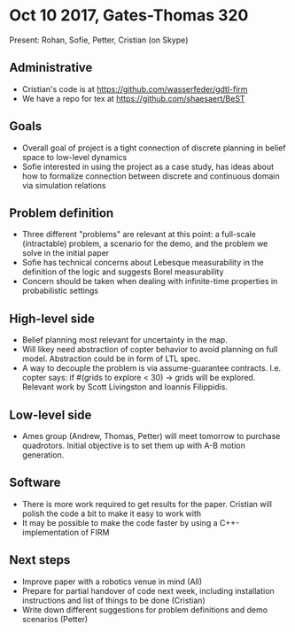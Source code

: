 # Oct 10 2017, Gates-Thomas 320

Present: Rohan, Sofie, Petter, Cristian (on Skype)

## Administrative

 - Cristian's code is at https://github.com/wasserfeder/gdtl-firm
 - We have a repo for tex at https://github.com/shaesaert/BeST


## Goals

 - Overall goal of project is a tight connection of discrete planning in belief space to low-level dynamics
 - Sofie interested in using the project as a case study, has ideas about how to formalize connection between discrete and continuous domain via simulation relations


## Problem definition

 - Three different "problems" are relevant at this point: a full-scale (intractable) problem, a scenario for the demo, and the problem we solve in the initial paper
 - Sofie has technical concerns about Lebesque measurability in the definition of the logic and suggests Borel measurability
 - Concern should be taken when dealing with infinite-time properties in probabilistic settings


## High-level side

 - Belief planning most relevant for uncertainty in the map. 
 - Will likey need abstraction of copter behavior to avoid planning on full model. Abstraction could be in form of LTL spec.
 - A way to decouple the problem is via assume-guarantee contracts. I.e. copter says: if #(grids to explore < 30) -> grids will be explored. Relevant work by Scott Livingston and Ioannis Filippidis.
 

## Low-level side

 - Ames group (Andrew, Thomas, Petter) will meet tomorrow to purchase quadrotors. Initial objective is to set them up with A-B motion generation. 


## Software

 - There is more work required to get results for the paper. Cristian will polish the code a bit to make it easy to work with
 - It may be possible to make the code faster by using a C++-implementation of FIRM


## Next steps

 - Improve paper with a robotics venue in mind (All)
 - Prepare for partial handover of code next week, including installation instructions and list of things to be done (Cristian)
 - Write down different suggestions for problem definitions and demo scenarios (Petter)
